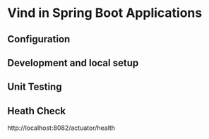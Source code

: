 # Vind in Spring Boot Applications

## Configuration

## Development and local setup

## Unit Testing

## Heath Check
http://localhost:8082/actuator/health
